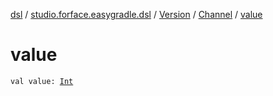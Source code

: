 [dsl](../../../index.md) / [studio.forface.easygradle.dsl](../../index.md) / [Version](../index.md) / [Channel](index.md) / [value](./value.md)

# value

`val value: `[`Int`](https://kotlinlang.org/api/latest/jvm/stdlib/kotlin/-int/index.html)